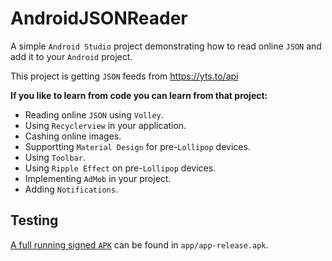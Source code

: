 # AndroidJSONReader
A simple ```Android Studio``` project demonstrating how to read online ```JSON``` and add it to your ```Android``` project.

This project is getting ```JSON``` feeds from https://yts.to/api

<b>If you like to learn from code you can learn from that project:</b>
* Reading online ```JSON``` using ```Volley```.
* Using ```Recyclerview``` in your application.
* Cashing online images.
* Supportting ```Material Design``` for pre-```Lollipop``` devices.
* Using ```Toolbar```.
* Using ```Ripple Effect``` on pre-```Lollipop``` devices.
* Implementing ```AdMob``` in your project.
* Adding ```Notifications```.

## Testing
[A full running signed ```APK```](app/app-release.apk) can be found in ```app/app-release.apk```.
